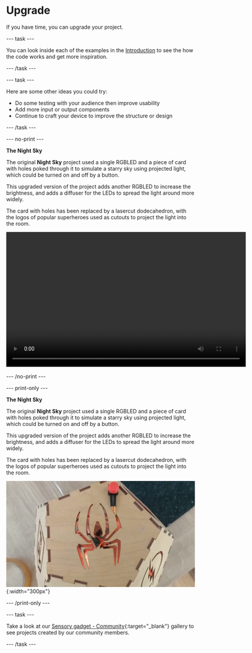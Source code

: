 # Upgrade

If you have time, you can upgrade your project.

--- task ---

You can look inside each of the examples in the [Introduction](.) to see the how the code works and get more inspiration.

--- /task ---

--- task ---

Here are some other ideas you could try:
+ Do some testing with your audience then improve usability
+ Add more input or output components
+ Continue to craft your device to improve the structure or design

--- /task ---

--- no-print ---

**The Night Sky**

The original **Night Sky** project used a single RGBLED and a piece of card with holes poked through it to simulate a starry sky using projected light, which could be turned on and off by a button. 

This upgraded version of the project adds another RGBLED to increase the brightness, and adds a diffuser for the LEDs to spread the light around more widely. 

The card with holes has been replaced by a lasercut dodecahedron, with the logos of popular superheroes used as cutouts to project the light into the room. 

<video width="640" height="360" controls>
<source src="images/PicoUpgrade.mp4" type="video/mp4">
Your browser does not support WebM video, try FireFox or Chrome
</video>

--- /no-print ---

--- print-only ---

**The Night Sky**

The original **Night Sky** project used a single RGBLED and a piece of card with holes poked through it to simulate a starry sky using projected light, which could be turned on and off by a button.  

This upgraded version of the project adds another RGBLED to increase the brightness, and adds a diffuser for the LEDs to spread the light around more widely. 

The card with holes has been replaced by a lasercut dodecahedron, with the logos of popular superheroes used as cutouts to project the light into the room. 

![Image showing a spider cutout from a pentagonal piece of wood, part of a dodecahedral lamp.](images/upgrade_lamp.png){:width="300px"}

--- /print-only ---

--- task ---

Take a look at our 
[Sensory gadget - Community](https://wke.lt/w/s/qX5TaK){:target="_blank"} gallery to see projects created by our community members.

--- /task ---


